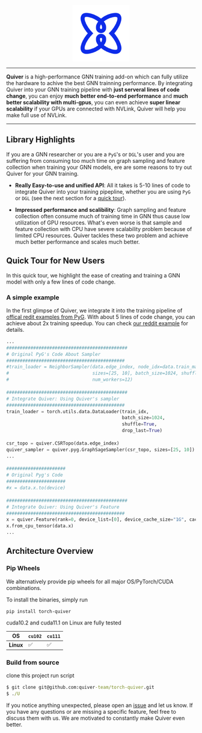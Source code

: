 [pypi-image]: https://badge.fury.io/py/torch-geometric.svg
[pypi-url]: https://pypi.org/project/torch-quiver/

<p align="center">
  <img height="150" src="docs/multi_medias/imgs/logo.png" />
</p>

--------------------------------------------------------------------------------


**Quiver** is a high-performance GNN training add-on which can fully utilize the hardware to achive the best GNN trainning performance. By integrating Quiver into your GNN training pipeline with **just serveral lines of code change**, you can enjoy **much better end-to-end performance** and **much better scalability with multi-gpus**, you can even achieve **super linear scalability** if your GPUs are connected with NVLink, Quiver will help you make full use of NVLink.

--------------------------------------------------------------------------------

## Library Highlights

If you are a GNN researcher or you are a `PyG`'s or `DGL`'s user and you are suffering from consuming too much time on graph sampling and feature collection when training your GNN models, ere are some reasons to try out Quiver for your GNN training.

* **Really Easy-to-use and unified API**:
  All it takes is 5-10 lines of code to integrate Quiver into your training pipepline, whether you are using `PyG` or `DGL` (see the next section for a [quick tour](#quick-tour-for-new-users)). 

* **Impressed performance and scalibility**: Graph sampling and feature collection often consume much of training time in GNN thus cause low utilization of GPU resources. What's even worse is that sample and feature collection with CPU have severe scalability problem because of limited CPU resources. Quiver tackles these two problem and achieve much better performance and scales much better.


## Quick Tour for New Users

In this quick tour, we highlight the ease of creating and training a GNN model with only a few lines of code change.

### A simple example

In the first glimpse of Quiver, we integrate it into the training pipeline of [offical redit examples from PyG](https://github.com/pyg-team/pytorch_geometric/blob/master/examples/reddit.py). With about 5 lines of code change, you can achieve about 2x training speedup. You can check [our reddit example](examples/pyg/reddit_quiver.py) for details.

```python
...
#############################################
# Original PyG's Code About Sampler
############################################
#train_loader = NeighborSampler(data.edge_index, node_idx=data.train_mask,
#                               sizes=[25, 10], batch_size=1024, shuffle=True,
#                               num_workers=12)

#############################################
# Integrate Quiver: Using Quiver's sampler
############################################
train_loader = torch.utils.data.DataLoader(train_idx,
                                           batch_size=1024,
                                           shuffle=True,
                                           drop_last=True)

csr_topo = quiver.CSRTopo(data.edge_index)
quiver_sampler = quiver.pyg.GraphSageSampler(csr_topo, sizes=[25, 10])
...

######################
# Original Pyg's Code
######################
#x = data.x.to(device)

#############################################
# Integrate Quiver: Using Quiver's Feature
############################################
x = quiver.Feature(rank=0, device_list=[0], device_cache_size="1G", cache_policy="device_replicate", csr_topo=csr_topo)
x.from_cpu_tensor(data.x)
...

```


## Architecture Overview




### Pip Wheels

We alternatively provide pip wheels for all major OS/PyTorch/CUDA combinations.

To install the binaries, simply run

```
pip install torch-quiver
```

cuda10.2 and cuda11.1 on Linux are fully tested

|     OS        | `cu102` | `cu111` |
|-------------|---------|---------|
| **Linux**   | ✅      | ✅      |



### Build from  source

clone this project run script

```cmd
$ git clone git@github.com:quiver-team/torch-quiver.git
$ ./U
```


If you notice anything unexpected, please open an [issue](https://github.com/quiver-team/torch-quiver/issues) and let us know.
If you have any questions or are missing a specific feature, feel free to discuss them with us.
We are motivated to constantly make Quiver even better.
